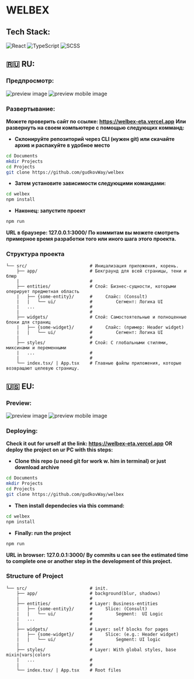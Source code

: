 # WELBEX

## Tech Stack:
![React](https://img.shields.io/badge/React-20232A?style=for-the-badge&logo=react&logoColor=61DAFB) ![TypeScript](https://img.shields.io/badge/TypeScript-007ACC?style=for-the-badge&logo=typescript&logoColor=white) ![SCSS](https://img.shields.io/badge/Sass-CC6699?style=for-the-badge&logo=sass&logoColor=white)

## 🇷🇺 RU:

### Предпросмотр:
<img src="https://github.com/gudkovWay/welbex/assets/147748630/e7a41342-69ef-4607-a104-ab1a548aefa9" alt="preview image">
<img src="https://i.imgur.com/KXlgFGu.png" alt="preview mobile image"> 

### Развертывание:
<b> Можете проверить сайт по ссылке: https://welbex-eta.vercel.app</b>
<b> Или развернуть на своем компьютере с помощью следующих комманд:</b>
- **Склонируйте репозиторий через CLI (нужен git) или скачайте архив и распакуйте в удобное место**
```sh
cd Documents
mkdir Projects
cd Projects
git clone https://github.com/gudkovWay/welbex
```
- **Затем установите зависимости следующими командами:**
```sh
cd welbex
npm install
```
- **Наконец: запустите проект**
```sh
npm run
```
<b>URL в браузере: 127.0.0.1:3000/</b>
<b>По коммитам вы можете смотреть примерное время разработки того или иного шага этого проекта.</b>

### Структура проекта

```
└── src/                        # Иницализация приложения, корень.
    ├── app/                    # Бекграунд для всей страницы, тени и блюр         
    |                           #
    ├── entities/               # Слой: Бизнес-сущности, которыми оперирует предметная область
    |   ├── {some-entity}/      #     Слайс: (Consult)
    |   |   └── ui/             #         Сегмент: Логика UI
    |   ...                     #
    |                           #
    ├── widgets/                # Слой: Самостоятельные и полноценные блоки для страниц
    |   ├── {some-widget}/      #     Слайс: (пример: Header widget)
    |   |   └── ui/             #         Сегмент: Логика UI
    |                           #
    ├── styles/                 # Слой: С глобальными стилями, миксинами и переменными
    |   ...                     #
    |                           #
    └── index.tsx/ | App.tsx    # Главные файлы приложения, которые возвращают целевую страницу.
```


## 🇺🇸 EU:

### Preview:
<img src="https://github.com/gudkovWay/welbex/assets/147748630/e7a41342-69ef-4607-a104-ab1a548aefa9" alt="preview image">
<img src="https://i.imgur.com/KXlgFGu.png" alt="preview mobile image"> 

### Deploying: 

<b>Check it out for urself at the link: https://welbex-eta.vercel.app</b>
<b> OR deploy the project on ur PC with this steps:</b>
- **Clone this repo (u need git for work w. him in terminal) or just download archive**
```sh
cd Documents
mkdir Projects
cd Projects
git clone https://github.com/gudkovWay/welbex
```
- **Then install dependecies via this command:**
```sh
cd welbex
npm install
```
- **Finally: run the project**
```sh
npm run
```
<b>URL in browser: 127.0.0.1:3000/</b>
<b>By commits u can see the estimated time to complete one or another step in the development of this project.</b>


### Structure of Project

```
└── src/                        # init.
    ├── app/                    # background(blur, shadows)         
    |                           #
    ├── entities/               # Layer: Business-entities
    |   ├── {some-entity}/      #     Slice: (Consult)
    |   |   └── ui/             #         Segment:  UI Logic
    |   ...                     #
    |                           #
    ├── widgets/                # Layer: self blocks for pages
    |   ├── {some-widget}/      #     Slice: (e.g.: Header widget)
    |   |   └── ui/             #         Segment: UI logic
    |                           #
    ├── styles/                 # Layer: With global styles, base mixin|vars|colors
    |   ...                     #
    |                           #
    └── index.tsx/ | App.tsx    # Root files 
```


